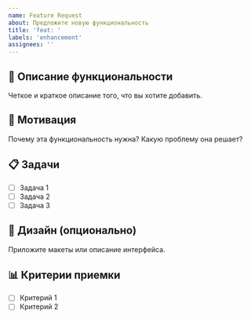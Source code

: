 ```yaml
---
name: Feature Request
about: Предложите новую функциональность
title: 'feat: '
labels: 'enhancement'
assignees: ''
---
```


## 📝 Описание функциональности

Четкое и краткое описание того, что вы хотите добавить.

## 🎯 Мотивация

Почему эта функциональность нужна? Какую проблему она решает?

## 📋 Задачи

- [ ] Задача 1
- [ ] Задача 2
- [ ] Задача 3

## 🎨 Дизайн (опционально)

Приложите макеты или описание интерфейса.

## 📊 Критерии приемки

- [ ] Критерий 1
- [ ] Критерий 2 